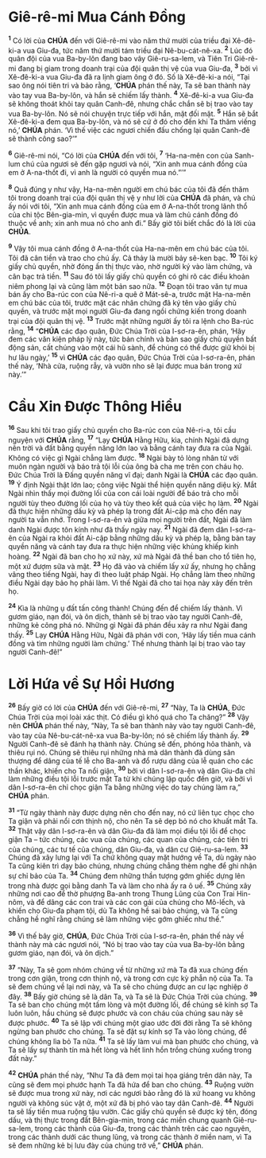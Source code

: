 # Giê-rê-mi Mua Cánh Đồng
<sup><b>1</b></sup> Có lời của **CHÚA** đến với Giê-rê-mi vào năm thứ mười của triều đại Xê-đê-ki-a vua Giu-đa, tức năm thứ mười tám triều đại Nê-bu-cát-nê-xa. <sup><b>2</b></sup> Lúc đó quân đội của vua Ba-by-lôn đang bao vây Giê-ru-sa-lem, và Tiên Tri Giê-rê-mi đang bị giam trong doanh trại của đội quân thị vệ của vua Giu-đa, <sup><b>3</b></sup> bởi vì Xê-đê-ki-a vua Giu-đa đã ra lịnh giam ông ở đó. Số là Xê-đê-ki-a nói, “Tại sao ông nói tiên tri và bảo rằng, ‘**CHÚA** phán thế này, Ta sẽ ban thành này vào tay vua Ba-by-lôn, và hắn sẽ chiếm lấy thành. <sup><b>4</b></sup> Xê-đê-ki-a vua Giu-đa sẽ không thoát khỏi tay quân Canh-đê, nhưng chắc chắn sẽ bị trao vào tay vua Ba-by-lôn. Nó sẽ nói chuyện trực tiếp với hắn, mặt đối mặt. <sup><b>5</b></sup> Hắn sẽ bắt Xê-đê-ki-a đem qua Ba-by-lôn, và nó sẽ cứ ở đó cho đến khi Ta thăm viếng nó,’ **CHÚA** phán. ‘Vì thế việc các ngươi chiến đấu chống lại quân Canh-đê sẽ thành công sao?’”

<sup><b>6</b></sup> Giê-rê-mi nói, “Có lời của **CHÚA** đến với tôi, <sup><b>7</b></sup> ‘Ha-na-mên con của Sanh-lum chú của ngươi sẽ đến gặp ngươi và nói, “Xin anh mua cánh đồng của em ở A-na-thốt đi, vì anh là người có quyền mua nó.”’”

<sup><b>8</b></sup> Quả đúng y như vậy, Ha-na-mên người em chú bác của tôi đã đến thăm tôi trong doanh trại của đội quân thị vệ y như lời của **CHÚA** đã phán, và chú ấy nói với tôi, “Xin anh mua cánh đồng của em ở A-na-thốt trong lãnh thổ của chi tộc Bên-gia-min, vì quyền được mua và làm chủ cánh đồng đó thuộc về anh; xin anh mua nó cho anh đi.” Bấy giờ tôi biết chắc đó là lời của **CHÚA**.

<sup><b>9</b></sup> Vậy tôi mua cánh đồng ở A-na-thốt của Ha-na-mên em chú bác của tôi. Tôi đã cân tiền và trao cho chú ấy. Cả thảy là mười bảy sê-ken bạc. <sup><b>10</b></sup> Tôi ký giấy chủ quyền, nhờ đóng ấn thị thực vào, nhờ người ký vào làm chứng, và cân bạc trả tiền. <sup><b>11</b></sup> Sau đó tôi lấy giấy chủ quyền có ghi rõ các điều khoản niêm phong lại và cũng làm một bản sao nữa. <sup><b>12</b></sup> Đoạn tôi trao văn tự mua bán ấy cho Ba-rúc con của Nê-ri-a quê ở Mát-sê-a, trước mặt Ha-na-mên em chú bác của tôi, trước mặt các nhân chứng đã ký tên vào giấy chủ quyền, và trước mặt mọi người Giu-đa đang ngồi chứng kiến trong doanh trại của đội quân thị vệ. <sup><b>13</b></sup> Trước mặt những người ấy tôi ra lệnh cho Ba-rúc rằng, <sup><b>14</b></sup> “**CHÚA** các đạo quân, Đức Chúa Trời của I-sơ-ra-ên, phán, ‘Hãy đem các văn kiện pháp lý này, tức bản chính và bản sao giấy chủ quyền bất động sản, cất chúng vào một cái hũ sành, để chúng có thể được giữ khỏi bị hư lâu ngày,’ <sup><b>15</b></sup> vì **CHÚA** các đạo quân, Đức Chúa Trời của I-sơ-ra-ên, phán thế này, ‘Nhà cửa, ruộng rẫy, và vườn nho sẽ lại được mua bán trong xứ này.’”

# Cầu Xin Được Thông Hiểu
<sup><b>16</b></sup> Sau khi tôi trao giấy chủ quyền cho Ba-rúc con của Nê-ri-a, tôi cầu nguyện với **CHÚA** rằng, <sup><b>17</b></sup> “Lạy **CHÚA** Hằng Hữu, kìa, chính Ngài đã dựng nên trời và đất bằng quyền năng lớn lao và bằng cánh tay đưa ra của Ngài. Không có việc gì Ngài chẳng làm được. <sup><b>18</b></sup> Ngài bày tỏ lòng nhân từ với muôn ngàn người và báo trả tội lỗi của ông bà cha mẹ trên con cháu họ. Đức Chúa Trời là Đấng quyền năng vĩ đại; danh Ngài là **CHÚA** các đạo quân. <sup><b>19</b></sup> Ý định Ngài thật lớn lao; công việc Ngài thể hiện quyền năng diệu kỳ. Mắt Ngài nhìn thấy mọi đường lối của con cái loài người để báo trả cho mỗi người tùy theo đường lối của họ và tùy theo kết quả của việc họ làm. <sup><b>20</b></sup> Ngài đã thực hiện những dấu kỳ và phép lạ trong đất Ai-cập mà cho đến nay người ta vẫn nhớ. Trong I-sơ-ra-ên và giữa mọi người trên đất, Ngài đã làm danh Ngài được tôn kính như đã thấy ngày nay. <sup><b>21</b></sup> Ngài đã đem dân I-sơ-ra-ên của Ngài ra khỏi đất Ai-cập bằng những dấu kỳ và phép lạ, bằng bàn tay quyền năng và cánh tay đưa ra thực hiện những việc khủng khiếp kinh hoàng. <sup><b>22</b></sup> Ngài đã ban cho họ xứ này, xứ mà Ngài đã thề ban cho tổ tiên họ, một xứ đượm sữa và mật. <sup><b>23</b></sup> Họ đã vào và chiếm lấy xứ ấy, nhưng họ chẳng vâng theo tiếng Ngài, hay đi theo luật pháp Ngài. Họ chẳng làm theo những điều Ngài dạy bảo họ phải làm. Vì thế Ngài đã cho tai họa này xảy đến trên họ.

<sup><b>24</b></sup> Kìa là những ụ đất tấn công thành! Chúng đến để chiếm lấy thành. Vì gươm giáo, nạn đói, và ôn dịch, thành sẽ bị trao vào tay người Canh-đê, những kẻ công phá nó. Những gì Ngài đã phán đều xảy ra như Ngài đang thấy. <sup><b>25</b></sup> Lạy **CHÚA** Hằng Hữu, Ngài đã phán với con, ‘Hãy lấy tiền mua cánh đồng và tìm những người làm chứng.’ Thế nhưng thành lại bị trao vào tay người Canh-đê!”

# Lời Hứa về Sự Hồi Hương
<sup><b>26</b></sup> Bấy giờ có lời của **CHÚA** đến với Giê-rê-mi, <sup><b>27</b></sup> “Này, Ta là **CHÚA**, Đức Chúa Trời của mọi loài xác thịt. Có điều gì khó quá cho Ta chăng?” <sup><b>28</b></sup> Vậy nên **CHÚA** phán thế này, “Này, Ta sẽ ban thành này vào tay người Canh-đê, vào tay của Nê-bu-cát-nê-xa vua Ba-by-lôn; nó sẽ chiếm lấy thành ấy. <sup><b>29</b></sup> Người Canh-đê sẽ đánh hạ thành này. Chúng sẽ đến, phóng hỏa thành, và thiêu rụi nó. Chúng sẽ thiêu rụi những nhà mà dân thành đã dùng sân thượng để dâng của tế lễ cho Ba-anh và đổ rượu dâng của lễ quán cho các thần khác, khiến cho Ta nổi giận, <sup><b>30</b></sup> bởi vì dân I-sơ-ra-ên và dân Giu-đa chỉ làm những điều tội lỗi trước mặt Ta từ khi chúng lập quốc đến giờ, và bởi vì dân I-sơ-ra-ên chỉ chọc giận Ta bằng những việc do tay chúng làm ra,” **CHÚA** phán.

<sup><b>31</b></sup> “Từ ngày thành này được dựng nên cho đến nay, nó cứ liên tục chọc cho Ta giận và phải nổi cơn thịnh nộ, cho nên Ta sẽ dẹp bỏ nó cho khuất mắt Ta. <sup><b>32</b></sup> Thật vậy dân I-sơ-ra-ên và dân Giu-đa đã làm mọi điều tội lỗi để chọc giận Ta – tức chúng, các vua của chúng, các quan của chúng, các tiên tri của chúng, các tư tế của chúng, dân Giu-đa, và dân cư Giê-ru-sa-lem. <sup><b>33</b></sup> Chúng đã xây lưng lại với Ta chứ không quay mặt hướng về Ta, dù ngày nào Ta cũng kiên trì dạy bảo chúng, nhưng chúng chẳng thèm nghe để ghi nhận sự chỉ bảo của Ta. <sup><b>34</b></sup> Chúng đem những thần tượng gớm ghiếc dựng lên trong nhà được gọi bằng danh Ta và làm cho nhà ấy ra ô uế. <sup><b>35</b></sup> Chúng xây những nơi cao để thờ phượng Ba-anh trong Thung Lũng của Con Trai Hin-nôm, và để dâng các con trai và các con gái của chúng cho Mô-lếch, và khiến cho Giu-đa phạm tội, dù Ta không hề sai bảo chúng, và Ta cũng chẳng hề nghĩ rằng chúng sẽ làm những việc gớm ghiếc như thế.”

<sup><b>36</b></sup> Vì thế bây giờ, **CHÚA**, Đức Chúa Trời của I-sơ-ra-ên, phán thế này về thành này mà các ngươi nói, “Nó bị trao vào tay của vua Ba-by-lôn bằng gươm giáo, nạn đói, và ôn dịch.”

<sup><b>37</b></sup> “Này, Ta sẽ gom nhóm chúng về từ những xứ mà Ta đã xua chúng đến trong cơn giận, trong cơn thịnh nộ, và trong cơn cực kỳ phẫn nộ của Ta. Ta sẽ đem chúng về lại nơi này, và Ta sẽ cho chúng được an cư lạc nghiệp ở đây. <sup><b>38</b></sup> Bấy giờ chúng sẽ là dân Ta, và Ta sẽ là Đức Chúa Trời của chúng. <sup><b>39</b></sup> Ta sẽ ban cho chúng một tấm lòng và một đường lối, để chúng sẽ kính sợ Ta luôn luôn, hầu chúng sẽ được phước và con cháu của chúng sau này sẽ được phước. <sup><b>40</b></sup> Ta sẽ lập với chúng một giao ước đời đời rằng Ta sẽ không ngừng ban phước cho chúng. Ta sẽ đặt sự kính sợ Ta vào lòng chúng, để chúng không lìa bỏ Ta nữa. <sup><b>41</b></sup> Ta sẽ lấy làm vui mà ban phước cho chúng, và Ta sẽ lấy sự thành tín mà hết lòng và hết linh hồn trồng chúng xuống trong đất này.”

<sup><b>42</b></sup> **CHÚA** phán thế này, “Như Ta đã đem mọi tai họa giáng trên dân này, Ta cũng sẽ đem mọi phước hạnh Ta đã hứa để ban cho chúng. <sup><b>43</b></sup> Ruộng vườn sẽ được mua trong xứ này, nơi các ngươi bảo rằng đó là xứ hoang vu không người và không súc vật ở, một xứ đã bị phó vào tay dân Canh-đê. <sup><b>44</b></sup> Người ta sẽ lấy tiền mua ruộng tậu vườn. Các giấy chủ quyền sẽ được ký tên, đóng dấu, và thị thực trong đất Bên-gia-min, trong các miền chung quanh Giê-ru-sa-lem, trong các thành của Giu-đa, trong các thành trên các cao nguyên, trong các thành dưới các thung lũng, và trong các thành ở miền nam, vì Ta sẽ đem những kẻ bị lưu đày của chúng trở về,” **CHÚA** phán.